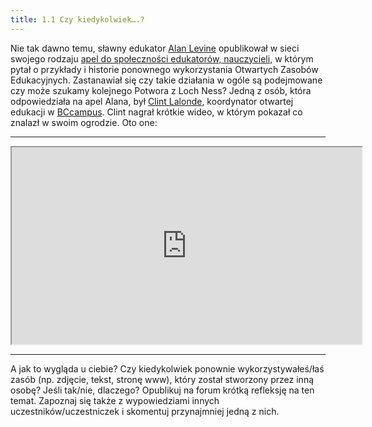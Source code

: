 ```yaml
---
title: 1.1 Czy kiedykolwiek….? 
---
```


Nie tak dawno temu, sławny edukator [Alan Levine][1] opublikował w sieci swojego rodzaju [apel do społeczności edukatorów, nauczycieli][2], w którym pytał o przykłady i historie ponownego wykorzystania Otwartych Zasobów Edukacyjnych. Zastanawiał się czy takie działania w ogóle są podejmowane czy może szukamy kolejnego Potwora z Loch Ness? Jedną z osób, która odpowiedziała na apel Alana, był [Clint Lalonde][3], koordynator otwartej edukacji w [BCcampus][4]. Clint nagrał krótkie wideo, w którym pokazał co znalazł w swoim ogrodzie. Oto one:


----------


<iframe height="315" src="https://www.youtube.com/embed/3MA6ddnUGL0" width="560"></iframe>


----------


A jak to wygląda u ciebie? Czy kiedykolwiek ponownie wykorzystywałeś/łaś zasób (np. zdjęcie, tekst, stronę www), który został stworzony przez inną osobę? Jeśli tak/nie, dlaczego?
Opublikuj na forum krótką refleksję na ten temat. Zapoznaj się także z wypowiedziami innych uczestników/uczestniczek i skomentuj przynajmniej jedną z nich.


  [1]: https://twitter.com/cogdog
  [2]: http://stories.cogdogblog.com/call-oer-reuse/
  [3]: https://twitter.com/clintlalonde
  [4]: http://bccampus.ca
